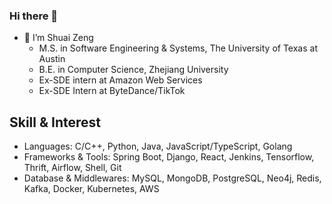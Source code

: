 ### Hi there 👋
- 🌱 I’m Shuai Zeng
  - M.S. in Software Engineering & Systems, The University of Texas at Austin
  - B.E. in Computer Science, Zhejiang University
  - Ex-SDE intern at Amazon Web Services
  - Ex-SDE Intern at ByteDance/TikTok

## Skill & Interest
- Languages: C/C++, Python, Java, JavaScript/TypeScript, Golang
- Frameworks & Tools: Spring Boot, Django, React, Jenkins, Tensorflow, Thrift, Airflow, Shell, Git
- Database & Middlewares: MySQL, MongoDB, PostgreSQL, Neo4j, Redis, Kafka, Docker, Kubernetes, AWS

<!--
## Stats

[![Top Langs](https://github-readme-stats.vercel.app/api/top-langs/?username=ChristeZeng&hide=VHDL,Verilog,Tex&layout=compact)](https://github.com/ChristeZeng/github-readme-stats)
-->

<!--
**ChristeZeng/ChristeZeng** is a ✨ _special_ ✨ repository because its `README.md` (this file) appears on your GitHub profile.

Here are some ideas to get you started:

- 🔭 I’m currently working on ByteDance as an Infra Developer
- 🌱 I’m currently learning School of Computer Science, Zhejiang University
- 👯 I’m looking to collaborate on ...
- 🤔 I’m looking for help with ...
- 💬 Ask me about ...
- 📫 How to reach me: ...
- 😄 Pronouns: ...
- ⚡ Fun fact: ...
-->
